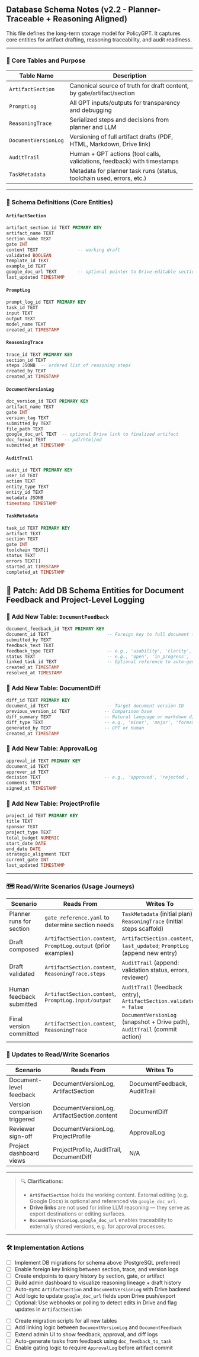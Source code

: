 ## Database Schema Notes (v2.2 - Planner-Traceable + Reasoning Aligned)

This file defines the long-term storage model for PolicyGPT. It captures core entities for artifact drafting, reasoning traceability, and audit readiness.

---

### 🧱 Core Tables and Purpose

| Table Name           | Description                                                             |
| -------------------- | ----------------------------------------------------------------------- |
| `ArtifactSection`    | Canonical source of truth for draft content, by gate/artifact/section   |
| `PromptLog`          | All GPT inputs/outputs for transparency and debugging                   |
| `ReasoningTrace`     | Serialized steps and decisions from planner and LLM                     |
| `DocumentVersionLog` | Versioning of full artifact drafts (PDF, HTML, Markdown, Drive link)    |
| `AuditTrail`         | Human + GPT actions (tool calls, validations, feedback) with timestamps |
| `TaskMetadata`       | Metadata for planner task runs (status, toolchain used, errors, etc.)   |

---

### 🧩 Schema Definitions (Core Entities)

#### `ArtifactSection`

```sql
artifact_section_id TEXT PRIMARY KEY
artifact_name TEXT
section_name TEXT
gate INT
content TEXT               -- working draft
validated BOOLEAN
template_id TEXT
example_id TEXT
google_doc_url TEXT        -- optional pointer to Drive-editable section
last_updated TIMESTAMP
```

#### `PromptLog`

```sql
prompt_log_id TEXT PRIMARY KEY
task_id TEXT
input TEXT
output TEXT
model_name TEXT
created_at TIMESTAMP
```

#### `ReasoningTrace`

```sql
trace_id TEXT PRIMARY KEY
section_id TEXT
steps JSONB  -- ordered list of reasoning steps
created_by TEXT
created_at TIMESTAMP
```

#### `DocumentVersionLog`

```sql
doc_version_id TEXT PRIMARY KEY
artifact_name TEXT
gate INT
version_tag TEXT
submitted_by TEXT
file_path TEXT
google_doc_url TEXT  -- optional Drive link to finalized artifact
doc_format TEXT       -- pdf/html/md
submitted_at TIMESTAMP
```

#### `AuditTrail`

```sql
audit_id TEXT PRIMARY KEY
user_id TEXT
action TEXT
entity_type TEXT
entity_id TEXT
metadata JSONB
timestamp TIMESTAMP
```

#### `TaskMetadata`

```sql
task_id TEXT PRIMARY KEY
artifact TEXT
section TEXT
gate INT
toolchain TEXT[]
status TEXT
errors TEXT[]
started_at TIMESTAMP
completed_at TIMESTAMP
```

## 🔧 Patch: Add DB Schema Entities for Document Feedback and Project-Level Logging

### 📌 Add New Table: `DocumentFeedback`

```sql
document_feedback_id TEXT PRIMARY KEY
document_id TEXT                      -- Foreign key to full document (e.g., artifact version or section group)
submitted_by TEXT
feedback_text TEXT
feedback_type TEXT                    -- e.g., 'usability', 'clarity', 'alignment', 'recommendation'
status TEXT                           -- e.g., 'open', 'in_progress', 'resolved'
linked_task_id TEXT                   -- Optional reference to auto-generated TaskMetadata
created_at TIMESTAMP
resolved_at TIMESTAMP
```

### 📌 Add New Table: DocumentDiff
```sql
diff_id TEXT PRIMARY KEY
document_id TEXT                      -- Target document version ID
previous_version_id TEXT             -- Comparison base
diff_summary TEXT                    -- Natural language or markdown diff
diff_type TEXT                       -- e.g., 'minor', 'major', 'formatting', 'structural'
generated_by TEXT                    -- GPT or Human
created_at TIMESTAMP
```

### 📌 Add New Table: ApprovalLog
```sql
approval_id TEXT PRIMARY KEY
document_id TEXT
approver_id TEXT
decision TEXT                        -- e.g., 'approved', 'rejected', 'approved_with_changes'
comments TEXT
signed_at TIMESTAMP
```

### 📌 Add New Table: ProjectProfile
```sql
project_id TEXT PRIMARY KEY
title TEXT
sponsor TEXT
project_type TEXT
total_budget NUMERIC
start_date DATE
end_date DATE
strategic_alignment TEXT
current_gate INT
last_updated TIMESTAMP
```

---

### 🗺️ Read/Write Scenarios (Usage Journeys)

| Scenario                 | Reads From                                                     | Writes To                                                                  |
| ------------------------ | -------------------------------------------------------------- | -------------------------------------------------------------------------- |
| Planner runs for section | `gate_reference.yaml` to determine section needs               | `TaskMetadata` (initial plan), `ReasoningTrace` (initial steps scaffold)   |
| Draft composed           | `ArtifactSection.content`, `PromptLog.output` (prior examples) | `ArtifactSection.content`, `last_updated`; `PromptLog` (append new entry)  |
| Draft validated          | `ArtifactSection.content`, `ReasoningTrace.steps`              | `AuditTrail` (append: validation status, errors, reviewer)                 |
| Human feedback submitted | `ArtifactSection.content`, `PromptLog.input/output`            | `AuditTrail` (feedback entry), `ArtifactSection.validated = false`         |
| Final version committed  | `ArtifactSection.content`, `ReasoningTrace`                    | `DocumentVersionLog` (snapshot + Drive path), `AuditTrail` (commit action) |

### 🔄 Updates to Read/Write Scenarios

| Scenario                   | Reads From                                      | Writes To                     |
|----------------------------|-------------------------------------------------|-------------------------------|
| Document-level feedback    | DocumentVersionLog, ArtifactSection             | DocumentFeedback, AuditTrail |
| Version comparison triggered | DocumentVersionLog, ArtifactSection.content   | DocumentDiff                  |
| Reviewer sign-off          | DocumentVersionLog, ProjectProfile              | ApprovalLog                   |
| Project dashboard views    | ProjectProfile, AuditTrail, DocumentDiff        | N/A                           |

---


> 🔍 **Clarifications:**
>
> * **`ArtifactSection`** holds the working content. External editing (e.g. Google Docs) is optional and referenced via `google_doc_url`.
> * **Drive links** are not used for inline LLM reasoning — they serve as export destinations or editing surfaces.
> * **`DocumentVersionLog.google_doc_url`** enables traceability to externally shared versions, e.g. for approval processes.

---

### 🛠️ Implementation Actions

* [ ] Implement DB migrations for schema above (PostgreSQL preferred)
* [ ] Enable foreign key linking between section, trace, and version logs
* [ ] Create endpoints to query history by section, gate, or artifact
* [ ] Build admin dashboard to visualize reasoning lineage + draft history
* [ ] Auto-sync `ArtifactSection` and `DocumentVersionLog` with Drive backend
* [ ] Add logic to update `google_doc_url` fields upon Drive push/export
* [ ] Optional: Use webhooks or polling to detect edits in Drive and flag updates in `ArtifactSection`
- [ ] Create migration scripts for all new tables  
- [ ] Add linking logic between `DocumentVersionLog` and `DocumentFeedback`  
- [ ] Extend admin UI to show feedback, approval, and diff logs  
- [ ] Auto-generate tasks from feedback using `doc_feedback_to_task`  
- [ ] Enable gating logic to require `ApprovalLog` before artifact commit  
